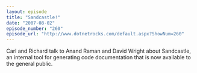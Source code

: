 ```yaml
---
layout: episode
title: "Sandcastle!"
date: "2007-08-02"
episode_number: "260"
episode_url: "http://www.dotnetrocks.com/default.aspx?ShowNum=260"
---
```


Carl and Richard talk to Anand Raman and David Wright about Sandcastle, an internal tool for generating code documentation that is now available to the general public.
